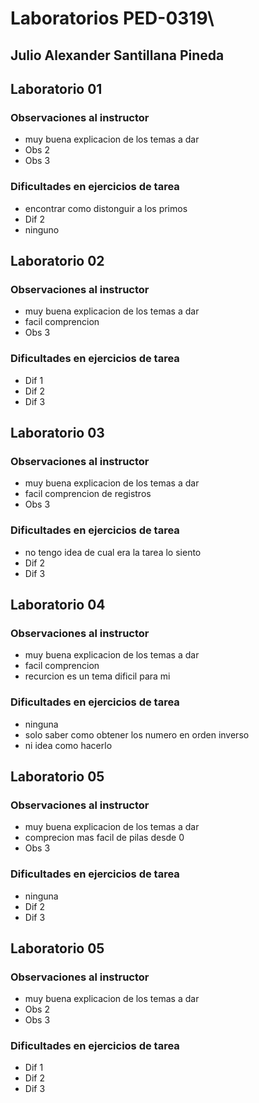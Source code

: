 # Laboratorios PED-0319\

## Julio Alexander Santillana Pineda

## Laboratorio 01

### Observaciones al instructor
* muy buena explicacion de los temas a dar
* Obs 2
* Obs 3

### Dificultades en ejercicios de tarea
* encontrar como distonguir a los primos 
* Dif 2
* ninguno


## Laboratorio 02

### Observaciones al instructor
* muy buena explicacion de los temas a dar
* facil comprencion
* Obs 3

### Dificultades en ejercicios de tarea
* Dif 1
* Dif 2
* Dif 3

## Laboratorio 03

### Observaciones al instructor
* muy buena explicacion de los temas a dar
* facil comprencion de registros
* Obs 3

### Dificultades en ejercicios de tarea
* no tengo idea de cual era la tarea lo siento
* Dif 2
* Dif 3

## Laboratorio 04

### Observaciones al instructor
* muy buena explicacion de los temas a dar
* facil comprencion
* recurcion es un tema dificil para mi

### Dificultades en ejercicios de tarea
* ninguna
* solo saber como obtener los numero en orden inverso
* ni idea como hacerlo

## Laboratorio 05

### Observaciones al instructor
* muy buena explicacion de los temas a dar
* comprecion mas facil de pilas desde 0
* Obs 3

### Dificultades en ejercicios de tarea
* ninguna
* Dif 2
* Dif 3

## Laboratorio 05

### Observaciones al instructor
* muy buena explicacion de los temas a dar
* Obs 2
* Obs 3

### Dificultades en ejercicios de tarea
* Dif 1
* Dif 2
* Dif 3